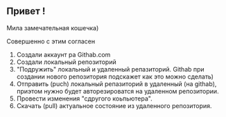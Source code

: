 ## Привет !

Мила замечательная кошечка)

Совершенно с этим согласен
1. Создали аккаунт ра Githab.com
2. Создали локальный репозиторий
3. "Подружить" локальный и удаленный репазиторий. Githab при создании нового репозитория подскажет как это можно сделать)
4. Отправить (puch) локальный репазиторий в удаленный (на githab), приэтом нужно будет авторезироватся на удаленном репозитории.
5. Провести изменения "сдругого коьпьютера".
6. Скачать (pull) актуальное состояние из удаленного репозитория.


